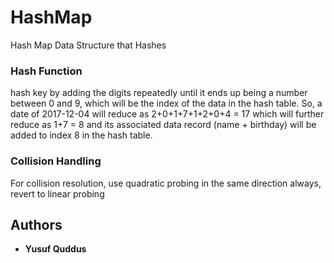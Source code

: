 # HashMap
Hash Map Data Structure that Hashes

### Hash Function

hash key by adding the digits repeatedly until it ends up being a number between 0 and 9, which will be the index of the data in the hash table. So, a date of 2017-12-04 will reduce as 2+0+1+7+1+2+0+4 = 17 which will further reduce as 1+7 = 8 and its associated data record (name + birthday) will be added to index 8 in the hash table.

### Collision Handling

For collision resolution, use quadratic probing in the same direction always, revert to linear probing

## Authors

* **Yusuf Quddus**
